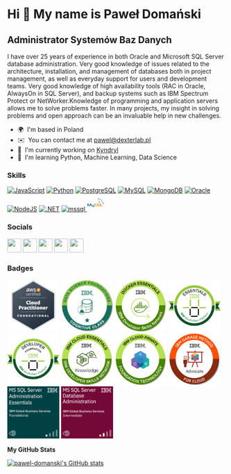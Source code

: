 Hi 👋 My name is Paweł Domański
===============================

Administrator Systemów Baz Danych
---------------------------------

I have over 25 years of experience in both Oracle and Microsoft SQL Server database administration. Very good knowledge of issues related to the architecture, installation, and management of databases both in project management, as well as everyday support for users and development teams. Very good knowledge of high availability tools (RAC in Oracle, AlwaysOn in SQL Server), and backup systems such as IBM Spectrum Protect or NetWorker.Knowledge of programming and application servers allows me to solve problems faster. In many projects, my insight in solving problems and open approach can be an invaluable help in new challenges.

* 🌍  I'm based in Poland
* ✉️  You can contact me at [pawel@dexterlab.pl](mailto:pawel@dexterlab.pl)
* 🚀  I'm currently working on [Kyndryl](http://kyndryl.com)
* 🧠  I'm learning Python, Machine Learning, Data Science

### Skills


<p align="left">
<a href="https://developer.mozilla.org/en-US/docs/Web/JavaScript" target="_blank" rel="noreferrer"><img src="https://raw.githubusercontent.com/danielcranney/readme-generator/main/public/icons/skills/javascript-colored.svg" width="36" height="36" alt="JavaScript" /></a>
<a href="https://www.python.org/" target="_blank" rel="noreferrer"><img src="https://raw.githubusercontent.com/danielcranney/readme-generator/main/public/icons/skills/python-colored.svg" width="36" height="36" alt="Python" /></a>
<a href="https://www.postgresql.org/" target="_blank" rel="noreferrer"><img src="https://raw.githubusercontent.com/danielcranney/readme-generator/main/public/icons/skills/postgresql-colored.svg" width="36" height="36" alt="PostgreSQL" /></a>
<a href="https://www.mysql.com/" target="_blank" rel="noreferrer"><img src="https://raw.githubusercontent.com/danielcranney/readme-generator/main/public/icons/skills/mysql-colored.svg" width="36" height="36" alt="MySQL" /></a>
<a href="https://www.mongodb.com/" target="_blank" rel="noreferrer"><img src="https://raw.githubusercontent.com/danielcranney/readme-generator/main/public/icons/skills/mongodb-colored.svg" width="36" height="36" alt="MongoDB" /></a>
<a href="https://www.oracle.com/uk/index.html" target="_blank" rel="noreferrer"><img src="https://raw.githubusercontent.com/danielcranney/readme-generator/main/public/icons/skills/oracle-colored.svg" width="36" height="36" alt="Oracle" /></a>
<a href="https://nodejs.org/en/" target="_blank" rel="noreferrer"><img src="https://raw.githubusercontent.com/danielcranney/readme-generator/main/public/icons/skills/nodejs-colored.svg" width="36" height="36" alt="NodeJS" /></a>
<a href="https://dotnet.microsoft.com/en-us/" target="_blank" rel="noreferrer"><img src="https://raw.githubusercontent.com/danielcranney/readme-generator/main/public/icons/skills/dot-net-colored.svg" width="36" height="36" alt=".NET" /></a>
<a href="https://www.microsoft.com/en-us/sql-server" target="_blank" rel="noreferrer"> <img src="https://www.svgrepo.com/show/303229/microsoft-sql-server-logo.svg" alt="mssql" width="40" height="40"/> </a> <a href="https://www.mysql.com/" target="_blank" rel="noreferrer"> <img src="https://raw.githubusercontent.com/devicons/devicon/master/icons/mysql/mysql-original-wordmark.svg" alt="mysql" width="40" height="40"/> </a>
</p>


### Socials

<p align="left"> <a href="https://www.dev.to/pawel-domanski" target="_blank" rel="noreferrer"><img src="https://raw.githubusercontent.com/danielcranney/readme-generator/main/public/icons/socials/devdotto.svg" width="32" height="32" /></a> <a href="https://www.github.com/pawel-domanski" target="_blank" rel="noreferrer"><img src="https://raw.githubusercontent.com/danielcranney/readme-generator/main/public/icons/socials/github.svg" width="32" height="32" /></a> <a href="http://www.instagram.com/pw.domanski" target="_blank" rel="noreferrer"><img src="https://raw.githubusercontent.com/danielcranney/readme-generator/main/public/icons/socials/instagram.svg" width="32" height="32" /></a> <a href="https://www.linkedin.com/in/paweldomanski" target="_blank" rel="noreferrer"><img src="https://raw.githubusercontent.com/danielcranney/readme-generator/main/public/icons/socials/linkedin.svg" width="32" height="32" /></a> <a href="https://www.twitter.com/pdomansk" target="_blank" rel="noreferrer"><img src="https://raw.githubusercontent.com/danielcranney/readme-generator/main/public/icons/socials/twitter.svg" width="32" height="32" /></a></p>

### Badges

<img src="./badges/aws-certified-cloud-practitioner.png" width="120"> <img src="./badges/data-science-foundations-level-1.png" width="120"> <img src="./badges/docker-essentials-a-developer-introduction.png" width="120">
<img src="./badges/ibm-blockchain-essentials.png" width="120">
<img src="./badges/ibm-blockchain-foundation-developer.png" width="120">
<img src="./badges/ibm-cloud-essentials.png" width="120">
<img src="./badges/ibm-cloud-private-foundation-technology.png" width="120">
<img src="./badges/ibm-garage-method-for-cloud-advocate.png" width="120">
<img src="./badges/ms-sql-server-administration-essentials.png" width="120">
<img src="./badges/ms-sql-server-database-administration.png" width="120">



<b>My GitHub Stats</b>

<a href="http://www.github.com/pawel-domanski"><img src="https://github-readme-stats.vercel.app/api?username=pawel-domanski&show_icons=true&hide=&count_private=true&title_color=0891b2&text_color=ffffff&icon_color=0891b2&bg_color=1c1917&hide_border=true&show_icons=true" alt="pawel-domanski's GitHub stats" /></a>

